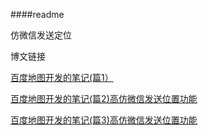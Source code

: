 ####readme

仿微信发送定位

博文链接

[百度地图开发的笔记(篇1）](https://blog.csdn.net/yk377657321/article/details/53582924)

[百度地图开发的笔记(篇2)高仿微信发送位置功能](https://blog.csdn.net/yk377657321/article/details/80831770)

[百度地图开发的笔记(篇3)高仿微信发送位置功能](https://blog.csdn.net/yk377657321/article/details/80916453)


